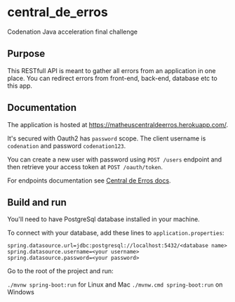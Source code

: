 # central_de_erros
Codenation Java acceleration final challenge

## Purpose

This RESTfull API is meant to gather all errors from an application in one place.
You can redirect errors from front-end, back-end, database etc to this app.

## Documentation

The application is hosted at https://matheuscentraldeerros.herokuapp.com/.

It's secured with Oauth2 has `password` scope. The client username is `codenation` and password `codenation123`.

You can create a new user with password using `POST /users` endpoint and then retrieve your access token at `POST /oauth/token`.

For endpoints documentation see [Central de Erros docs](https://matheuscentraldeerros.herokuapp.com/swagger-ui.html).

## Build and run

You'll need to have PostgreSql database installed in your machine.

To connect with your database, add these lines to `application.properties`:
```
spring.datasource.url=jdbc:postgresql://localhost:5432/<database name>
spring.datasource.username=<your username>
spring.datasource.password=<your password>
```
Go to the root of the project and run:

`./mvnw spring-boot:run` for Linux and Mac
`./mvnw.cmd spring-boot:run` on Windows

